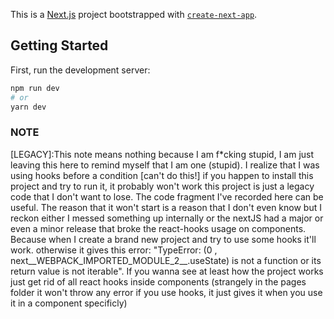 This is a [Next.js](https://nextjs.org/) project bootstrapped with [`create-next-app`](https://github.com/vercel/next.js/tree/canary/packages/create-next-app).

## Getting Started

First, run the development server:

```bash
npm run dev
# or
yarn dev
```

### NOTE
[LEGACY]:This note means nothing because I am f*cking stupid, I am just leaving this here to remind myself that I am one (stupid). I realize that I was using hooks before a condition [can't do this!]
if you happen to install this project and try to run it, it probably won't work this project is just a legacy code that I don't want to lose. The code fragment I've recorded here can be useful. The reason that it won't start is a reason that I don't even know but I reckon either I messed something up internally or the nextJS had a major or even a minor release that broke the react-hooks usage on components. Because when I create a brand new project and try to use some hooks it'll work. otherwise it gives this error: "TypeError: (0 , next__WEBPACK_IMPORTED_MODULE_2__.useState) is not a function or its return value is not iterable". If you wanna see at least how the project works just get rid of all react hooks inside components (strangely in the pages folder it won't throw any error if you use hooks, it just gives it when you use it in a component specificly)

